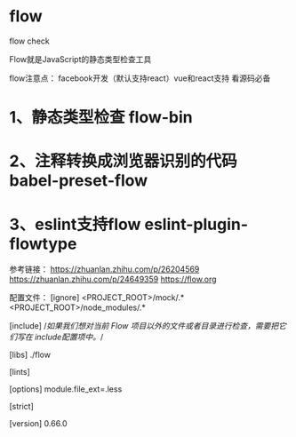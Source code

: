 # flow
flow check

Flow就是JavaScript的静态类型检查工具

flow注意点： facebook开发（默认支持react）vue和react支持   看源码必备
# 1、静态类型检查  flow-bin
# 2、注释转换成浏览器识别的代码 babel-preset-flow 
# 3、eslint支持flow  eslint-plugin-flowtype
参考链接： https://zhuanlan.zhihu.com/p/26204569   https://zhuanlan.zhihu.com/p/24649359 https://flow.org


配置文件：
[ignore]
<PROJECT_ROOT>/mock/.*
<PROJECT_ROOT>/node_modules/.*

[include] /*如果我们想对当前 Flow 项目以外的文件或者目录进行检查，需要把它们写在 include配置项中。*/

[libs]
./flow

[lints]

[options]
module.file_ext=.less

[strict]

[version]
0.66.0

